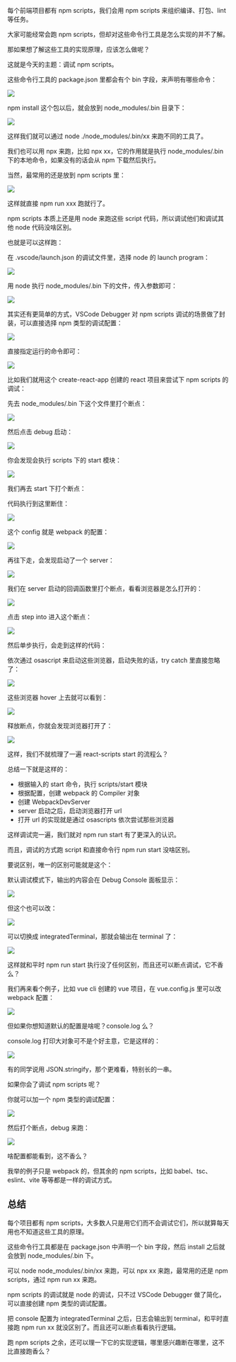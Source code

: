 每个前端项目都有 npm scripts，我们会用 npm scripts 来组织编译、打包、lint 等任务。

大家可能经常会跑 npm scripts，但却对这些命令行工具是怎么实现的并不了解。

那如果想了解这些工具的实现原理，应该怎么做呢？

这就是今天的主题：调试 npm scripts。

这些命令行工具的 package.json 里都会有个 bin 字段，来声明有哪些命令：

![](https://p6-juejin.byteimg.com/tos-cn-i-k3u1fbpfcp/0ac946a9135341dcb8b3f4833ee9abe8~tplv-k3u1fbpfcp-watermark.image?)

npm install 这个包以后，就会放到 node_modules/.bin 目录下：

![](https://p1-juejin.byteimg.com/tos-cn-i-k3u1fbpfcp/db96c12836cd4515928fc309fd9e4523~tplv-k3u1fbpfcp-watermark.image?)

这样我们就可以通过 node ./node_modules/.bin/xx 来跑不同的工具了。

我们也可以用 npx 来跑，比如 npx xx，它的作用就是执行 node_modules/.bin 下的本地命令，如果没有的话会从 npm 下载然后执行。

当然，最常用的还是放到 npm scripts 里：

![](https://p1-juejin.byteimg.com/tos-cn-i-k3u1fbpfcp/4a13e78a1329488b98d853860a18800c~tplv-k3u1fbpfcp-watermark.image?)

这样就直接 npm run xxx 跑就行了。

npm scripts 本质上还是用 node 来跑这些 script 代码，所以调试他们和调试其他 node 代码没啥区别。

也就是可以这样跑：

在 .vscode/launch.json 的调试文件里，选择 node 的 launch program：

![](https://p3-juejin.byteimg.com/tos-cn-i-k3u1fbpfcp/3c72b13cd00148adbe46a4f5881695b0~tplv-k3u1fbpfcp-watermark.image?)

用 node 执行 node_modules/.bin 下的文件，传入参数即可：

![](https://p9-juejin.byteimg.com/tos-cn-i-k3u1fbpfcp/a1f32ee8885b47f384c23a6092712061~tplv-k3u1fbpfcp-watermark.image?)

其实还有更简单的方式，VSCode Debugger 对 npm scripts 调试的场景做了封装，可以直接选择 npm 类型的调试配置：

![](https://p3-juejin.byteimg.com/tos-cn-i-k3u1fbpfcp/a2074cdd80624e5aba326dc3f2b6f4ee~tplv-k3u1fbpfcp-watermark.image?)

直接指定运行的命令即可：

![](https://p3-juejin.byteimg.com/tos-cn-i-k3u1fbpfcp/5140dc65ee8f4f17979f804b59c5c350~tplv-k3u1fbpfcp-watermark.image?)

比如我们就用这个 create-react-app 创建的 react 项目来尝试下 npm scripts 的调试：

先去 node_modules/.bin 下这个文件里打个断点：

![](https://p1-juejin.byteimg.com/tos-cn-i-k3u1fbpfcp/a043d37313b847f590bc734df0ca62f8~tplv-k3u1fbpfcp-watermark.image?)
 
然后点击 debug 启动：

![](https://p6-juejin.byteimg.com/tos-cn-i-k3u1fbpfcp/be35965e992d4cf1b892d09348fd2f19~tplv-k3u1fbpfcp-watermark.image?)

你会发现会执行 scripts 下的 start 模块：

![](https://p6-juejin.byteimg.com/tos-cn-i-k3u1fbpfcp/df14e9c0db814185ba5c13c7461c3026~tplv-k3u1fbpfcp-watermark.image?)

我们再去 start 下打个断点：

代码执行到这里断住：

![](https://p9-juejin.byteimg.com/tos-cn-i-k3u1fbpfcp/394d4dd4c2554591a2e571ea23176c1a~tplv-k3u1fbpfcp-watermark.image?)

这个 config 就是 webpack 的配置：

![](https://p6-juejin.byteimg.com/tos-cn-i-k3u1fbpfcp/bcd54d52a4524b8382e73c898da39771~tplv-k3u1fbpfcp-watermark.image?)

再往下走，会发现启动了一个 server：

![](https://p1-juejin.byteimg.com/tos-cn-i-k3u1fbpfcp/a3d9572a0b7c407586db4125018e265b~tplv-k3u1fbpfcp-watermark.image?)

我们在 server 启动的回调函数里打个断点，看看浏览器是怎么打开的：

![](https://p9-juejin.byteimg.com/tos-cn-i-k3u1fbpfcp/0159a511a17a4e0ab1c04eb052c20ff3~tplv-k3u1fbpfcp-watermark.image?)

点击 step into 进入这个断点：

![](https://p6-juejin.byteimg.com/tos-cn-i-k3u1fbpfcp/9a294c078d9c47fb9931870336583374~tplv-k3u1fbpfcp-watermark.image?)

然后单步执行，会走到这样的代码：

依次通过 osascript 来启动这些浏览器，启动失败的话，try catch 里直接忽略了：

![](https://p9-juejin.byteimg.com/tos-cn-i-k3u1fbpfcp/a0d6513e0cce4d3da68c5220328d7a94~tplv-k3u1fbpfcp-watermark.image?)

这些浏览器 hover 上去就可以看到：

![](https://p1-juejin.byteimg.com/tos-cn-i-k3u1fbpfcp/110440a341e94c148fc187e59b4a46c3~tplv-k3u1fbpfcp-watermark.image?)

释放断点，你就会发现浏览器打开了：

![](https://p6-juejin.byteimg.com/tos-cn-i-k3u1fbpfcp/f345353970dd48a199f8408bb6a0ae33~tplv-k3u1fbpfcp-watermark.image?)

这样，我们不就梳理了一遍 react-scripts start 的流程么？

总结一下就是这样的：

- 根据输入的 start 命令，执行 scripts/start 模块
- 根据配置，创建 webpack 的 Compiler 对象
- 创建 WebpackDevServer
- server 启动之后，启动浏览器打开 url
- 打开 url 的实现就是通过 osascripts 依次尝试那些浏览器

这样调试完一遍，我们就对 npm run start 有了更深入的认识。

而且，调试的方式跑 script 和直接命令行 npm run start 没啥区别。

要说区别，唯一的区别可能就是这个：

默认调试模式下，输出的内容会在 Debug Console 面板显示：

![](https://p3-juejin.byteimg.com/tos-cn-i-k3u1fbpfcp/0bc33366866c4909ab7d61ea1d9f677d~tplv-k3u1fbpfcp-watermark.image?)

但这个也可以改：

![](https://p6-juejin.byteimg.com/tos-cn-i-k3u1fbpfcp/bbe36aff315c4fec80e4704a3e5ecaff~tplv-k3u1fbpfcp-watermark.image?)

可以切换成 integratedTerminal，那就会输出在 terminal 了：

![](https://p6-juejin.byteimg.com/tos-cn-i-k3u1fbpfcp/70d88292908d43958b06240061c80132~tplv-k3u1fbpfcp-watermark.image?)

这样就和平时 npm run start 执行没了任何区别，而且还可以断点调试，它不香么？

我们再来看个例子，比如 vue cli 创建的 vue 项目，在 vue.config.js 里可以改 webpack 配置：

![](https://p1-juejin.byteimg.com/tos-cn-i-k3u1fbpfcp/4e8bf7e2f931462ca51646dcc9dc6fe3~tplv-k3u1fbpfcp-watermark.image?)

但如果你想知道默认的配置是啥呢？console.log 么？

console.log 打印大对象可不是个好主意，它是这样的：

![](https://p6-juejin.byteimg.com/tos-cn-i-k3u1fbpfcp/889c3959499c44cf91990a354b41d007~tplv-k3u1fbpfcp-watermark.image?)

有的同学说用 JSON.stringify，那个更难看，特别长的一串。

如果你会了调试 npm scripts 呢？

你就可以加一个 npm 类型的调试配置：

![](https://p6-juejin.byteimg.com/tos-cn-i-k3u1fbpfcp/2f08b28861324fc78b92ed1ac42d4bc6~tplv-k3u1fbpfcp-watermark.image?)

然后打个断点，debug 来跑：

![](https://p6-juejin.byteimg.com/tos-cn-i-k3u1fbpfcp/1092e937f79a4eaa97c063a5e2b59c62~tplv-k3u1fbpfcp-watermark.image?)

啥配置都能看到，这不香么？

我举的例子只是 webpack 的，但其余的 npm scripts，比如 babel、tsc、eslint、vite 等等都是一样的调试方式。

## 总结

每个项目都有 npm scripts，大多数人只是用它们而不会调试它们，所以就算每天用也不知道这些工具的原理。

这些命令行工具都是在 package.json 中声明一个 bin 字段，然后 install 之后就会放到 node_modules/.bin 下。

可以 node node_modules/.bin/xx 来跑，可以 npx xx 来跑，最常用的还是 npm scripts，通过 npm run xx 来跑。

npm scripts 的调试就是 node 的调试，只不过 VSCode Debugger 做了简化，可以直接创建 npm 类型的调试配置。

把 console 配置为 integratedTerminal 之后，日志会输出到 terminal，和平时直接跑 npm run xx 就没区别了。而且还可以断点看看执行逻辑。

跑 npm scripts 之余，还可以理一下它的实现逻辑，哪里感兴趣断在哪里，这不比直接跑香么？